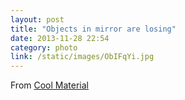 ```yaml
---
layout: post
title: "Objects in mirror are losing"
date: 2013-11-28 22:54
category: photo
link: /static/images/ObIFqYi.jpg
---
```


From [Cool Material](http://coolmaterial.com/rides/objects-in-mirror-are-losing-decals/)